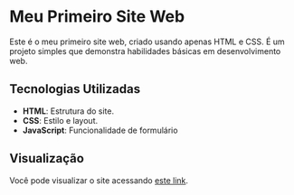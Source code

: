# Meu Primeiro Site Web

Este é o meu primeiro site web, criado usando apenas HTML e CSS. É um projeto simples que demonstra habilidades básicas em desenvolvimento web.

## Tecnologias Utilizadas

- **HTML**: Estrutura do site.
- **CSS**: Estilo e layout.
- **JavaScript**: Funcionalidade de formulário

## Visualização

Você pode visualizar o site acessando [este link](https://guerrafs.github.io/Site-WEB/).
